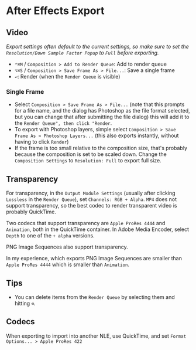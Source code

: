 # After Effects Export

## Video

*Export settings often default to the current settings, so make sure to set the `Resolution/Down Sample Factor Popup` to `Full` before exporting.*

- `⌃⌘M` / `Composition > Add to Render Queue`: Add to render queue
- `⌥⌘S` / `Composition > Save Frame As > File...`: Save a single frame
- `↩`: Render (when the `Render Queue` is visible)

### Single Frame

- Select `Composition > Save Frame As > File...` (note that this prompts for a file name, and the dialog has Photoshop as the file format selected, but you can change that after submitting the file dialog) this will add it to the `Render Queue", then click "Render`.
- To export with Photoshop layers, simple select `Composition > Save Frame As > Photoshop Layers...` (this also exports instantly, without having to click `Render`)
- If the frame is too small relative to the composition size, that's probably because the composition is set to be scaled down. Change the `Composition Settings` to `Resolution: Full` to export full size.

## Transparency

For transparency, in the `Output Module Settings` (usually after clicking `Lossless` in the `Render Queue`), set `Channels: RGB + Alpha`. `MP4` does not support transparency, so the best codec to render transparent video is probably QuickTime.

Two codecs that support transparency are `Apple ProRes 4444` and `Animation`, both in the QuickTime container. In Adobe Media Encoder, select `Depth` to one of the `+ alpha` versions.

PNG Image Sequences also support transparency.

In my experience, which exports PNG Image Sequences are smaller than `Apple ProRes 4444` which is smaller than `Animation`.

## Tips

- You can delete items from the `Render Queue` by selecting them and hitting `⌫`.

## Codecs

When exporting to import into another NLE, use QuickTime, and set `Format Options... > Apple ProRes 422`
